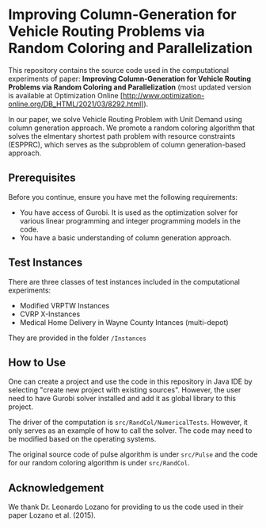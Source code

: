# Improving Column-Generation for Vehicle Routing Problems via Random Coloring and Parallelization
This repository contains the source code used in the computational experiments of paper: **Improving Column-Generation for Vehicle Routing Problems via Random Coloring and Parallelization** (most updated version is available at Optimization Online [http://www.optimization-online.org/DB_HTML/2021/03/8292.html]). 

In our paper, we solve Vehicle Routing Problem with Unit Demand using column generation approach. We promote a random coloring algorithm that solves the elmentary shortest path problem with resource constraints (ESPPRC), which serves as the subproblem of column generation-based approach.

## Prerequisites

Before you continue, ensure you have met the following requirements:
* You have access of Gurobi. It is used as the optimization solver for various linear programming and integer programming models in the code.
* You have a basic understanding of column generation approach.

## Test Instances
There are three classes of test instances included in the computational experiments:
* Modified VRPTW Instances 
* CVRP X-Instances
* Medical Home Delivery in Wayne County Intances (multi-depot)

They are provided in the folder `/Instances`

## How to Use
One can create a project and use the code in this repository in Java IDE by selecting "create new project with existing sources". However, the user need to have Gurobi solver installed and add it as global library to this project.

The driver of the computation is `src/RandCol/NumericalTests`. However, it only serves as an example of how to call the solver. The code may need to be modified based on the operating systems. 

The original source code of pulse algorithm is under `src/Pulse` and the code for our random coloring algorithm is under `src/RandCol`.

## Acknowledgement 
We thank Dr. Leonardo Lozano for providing to us the code used in their paper Lozano et al. (2015).
